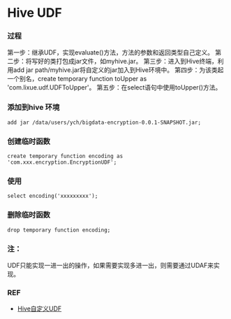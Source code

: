 # Hive UDF

### 过程

第一步：继承UDF，实现evaluate()方法，方法的参数和返回类型自己定义。 第二步：将写好的类打包成jar文件，如myhive.jar。 第三步：进入到Hive终端，利用add jar path/myhive.jar将自定义的jar加入到Hive环境中。 第四步：为该类起一个别名，create temporary function toUpper as 'com.lixue.udf.UDFToUpper'。 第五步：在select语句中使用toUpper()方法。

### 添加到hive 环境

```
add jar /data/users/ych/bigdata-encryption-0.0.1-SNAPSHOT.jar;
```

### 创建临时函数

```
create temporary function encoding as 'com.xxx.encryption.EncryptionUDF';  
```

### 使用

```
select encoding('xxxxxxxxx');
```

### 删除临时函数

```
drop temporary function encoding;
```

### 注：

UDF只能实现一进一出的操作，如果需要实现多进一出，则需要通过UDAF来实现。

### REF

* [Hive自定义UDF](http://blog.csdn.net/lzm1340458776/article/details/43311797)
